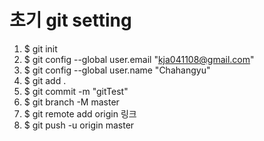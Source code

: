 # 초기 git setting
1. $ git init
2. $ git config --global user.email "kja041108@gmail.com"
3. $ git config --global user.name "Chahangyu"
4. $ git add .
5. $ git commit -m "gitTest"
6. $ git branch -M master
7. $ git remote add origin 링크
8. $ git push -u origin master

